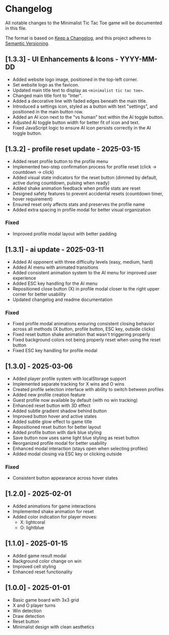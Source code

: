 # Changelog

All notable changes to the Minimalist Tic Tac Toe game will be documented in this file.

The format is based on [Keep a Changelog](https://keepachangelog.com/en/1.0.0/),
and this project adheres to [Semantic Versioning](https://semver.org/spec/v2.0.0.html).

## [1.3.3] - UI Enhancements & Icons - YYYY-MM-DD 
- Added website logo image, positioned in the top-left corner.
- Set website logo as the favicon.
- Updated main title text to display as `<minimalist tic tac toe>`.
- Changed main title font to "Inter".
- Added a decorative line with faded edges beneath the main title.
- Introduced a settings icon, styled as a button with text "settings", and positioned in the main button row.
- Added an AI icon next to the "vs human" text within the AI toggle button.
- Adjusted AI toggle button width for better fit of icon and text.
- Fixed JavaScript logic to ensure AI icon persists correctly in the AI toggle button.

## [1.3.2] - profile reset update - 2025-03-15
- Added reset profile button to the profile menu
- Implemented two-step confirmation process for profile reset (click → countdown → click)
- Added visual state indicators for the reset button (dimmed by default, active during countdown, pulsing when ready)
- Added shake animation feedback when profile stats are reset
- Designed safety features to prevent accidental resets (countdown timer, hover requirement)
- Ensured reset only affects stats and preserves the profile name
- Added extra spacing in profile modal for better visual organization

### Fixed
- Improved profile modal layout with better padding

## [1.3.1] - ai update - 2025-03-11
- Added AI opponent with three difficulty levels (easy, medium, hard)
- Added AI menu with animated transitions
- Added consistent animation system to the AI menu for improved user experience
- Added ESC key handling for the AI menu
- Repositioned close button (X) in profile modal closer to the right upper corner for better usability
- Updated changelog and readme documentation

### Fixed
- Fixed profile modal animations ensuring consistent closing behavior across all methods (X button, profile button, ESC key, outside clicks)
- Fixed reset button shake animation that wasn't triggering properly
- Fixed background colors not being properly reset when using the reset button
- Fixed ESC key handling for profile modal

## [1.3.0] - 2025-03-06
- Added player profile system with localStorage support
- Implemented separate tracking for X wins and O wins
- Created profile selection interface with ability to switch between profiles
- Added new profile creation feature
- Guest profile now available by default (with no win tracking)
- Enhanced reset button with 3D effect
- Added subtle gradient shadow behind button
- Improved button hover and active states
- Added subtle glow effect to game title
- Repositioned reset button for better layout
- Added profile button with dark blue styling
- Save button now uses same light blue styling as reset button
- Reorganized profile modal for better usability
- Enhanced modal interaction (stays open when selecting profiles)
- Added modal closing via ESC key or clicking outside

### Fixed
- Consistent button appearance across hover states

## [1.2.0] - 2025-02-01
- Added animations for game interactions
- Implemented shake animation for reset
- Added color indication for player moves:
  - X: lightcoral
  - O: lightblue

## [1.1.0] - 2025-01-15
- Added game result modal
- Background color change on win
- Improved cell styling
- Enhanced reset functionality

## [1.0.0] - 2025-01-01
- Basic game board with 3x3 grid
- X and O player turns
- Win detection
- Draw detection
- Reset button
- Minimalist design with clean aesthetics